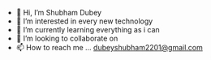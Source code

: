 - 👋 Hi, I’m Shubham Dubey
- 👀 I’m interested in every new technology
- 🌱 I’m currently learning everything as i can
- 💞️ I’m looking to collaborate on 
- 📫 How to reach me ... dubeyshubham2201@gmail.com

<!---
shubhamd2201/shubhamd2201 is a ✨ special ✨ repository because its `README.md` (this file) appears on your GitHub profile.
You can click the Preview link to take a look at your changes.
--->
